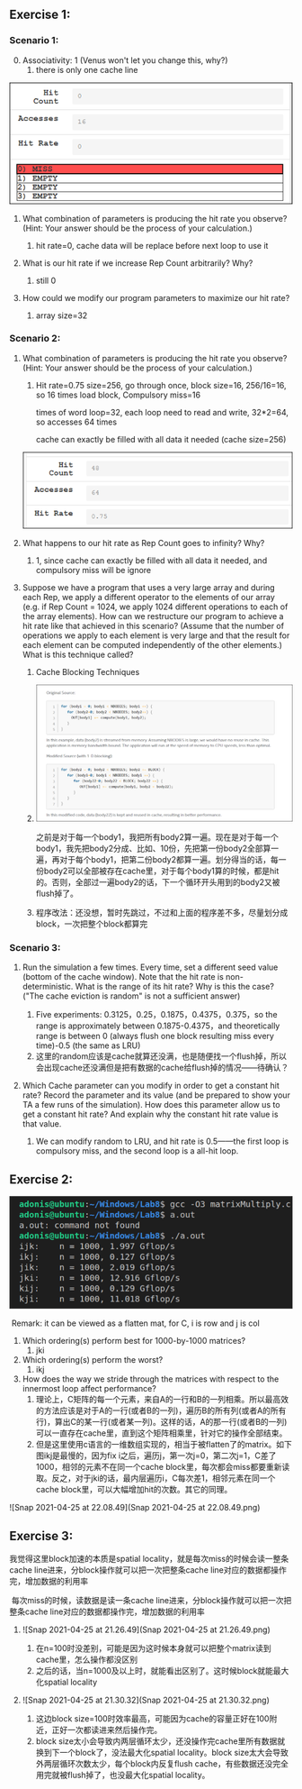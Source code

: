 ## Exercise 1:

### Scenario 1:

0. Associativity: 1 (Venus won't let you change this, why?)
   1. there is only one cache line

![image-20210425164331022](image-20210425164331022.png)

1. What combination of parameters is producing the hit rate you observe? (Hint: Your answer should be the process of your calculation.)

   1. hit rate=0, cache data will be replace before next loop to use it
2. What is our hit rate if we increase Rep Count arbitrarily? Why?

   1. still 0

3. How could we modify our program parameters to maximize our hit rate?

   1. array size=32

   

### Scenario 2:

1. What combination of parameters is producing the hit rate you observe? (Hint: Your answer should be the process of your calculation.)

   1. Hit rate=0.75	size=256, go through once, block size=16, 256/16=16, so 16 times load block, Compulsory miss=16

      times of word loop=32, each loop need to read and write, 32*2=64, so accesses 64 times

      cache can exactly be filled with all data it needed (cache size=256)

   ![image-20210425165205749](image-20210425165205749.png)

2. What happens to our hit rate as Rep Count goes to infinity? Why?

   1. 1, since cache can exactly be filled with all data it needed, and compulsory miss will be ignore

3. Suppose we have a program that uses a very large array and during each Rep, we apply a different operator to the elements of our array (e.g. if Rep Count = 1024, we apply 1024 different operations to each of the array elements). How can we restructure our program to achieve a hit rate like that achieved in this scenario? (Assume that the number of operations we apply to each element is very large and that the result for each element can be computed independently of the other elements.) What is this technique called?

   1. Cache Blocking Techniques

   2. ![image-20210425171121304](image-20210425171121304.png)

      之前是对于每一个body1，我把所有body2算一遍。现在是对于每一个body1，我先把body2分成、比如、10份，先把第一份body2全部算一遍，再对于每个body1，把第二份body2都算一遍。划分得当的话，每一份body2可以全部被存在cache里，对于每个body1算的时候，都是hit的。否则，全部过一遍body2的话，下一个循环开头用到的body2又被flush掉了。

   3. 程序改法：还没想，暂时先跳过，不过和上面的程序差不多，尽量划分成block，一次把整个block都算完

### Scenario 3:

1. Run the simulation a few times. Every time, set a different seed value (bottom of the cache window). Note that the hit rate is non-deterministic. What is the range of its hit rate? Why is this the case? ("The cache eviction is random" is not a sufficient answer)
     1. Five experiments: 0.3125，0.25，0.1875，0.4375，0.375，so the range is approximately between 0.1875-0.4375，and theoretically range is between 0 (always flush one block resulting miss every time)-0.5 (the same as LRU)
     2. 这里的random应该是cache就算还没满，也是随便找一个flush掉，所以会出现cache还没满但是把有数据的cache给flush掉的情况——待确认？

2. Which Cache parameter can you modify in order to get a constant hit rate? Record the parameter and its value (and be prepared to show your TA a few runs of the simulation). How does this parameter allow us to get a constant hit rate? And explain why the constant hit rate value is that value.
     1. We can modify random to LRU, and hit rate is 0.5——the first loop is compulsory miss, and the second loop is a all-hit loop.

## Exercise 2:

![image-20210425204149844](image-20210425204149844.png)

​	Remark: it can be viewed as a flatten mat, for C, i is row and j is col

1. Which ordering(s) perform best for 1000-by-1000 matrices?
   1. jki
2. Which ordering(s) perform the worst?
   1. ikj
3. How does the way we stride through the matrices with respect to the innermost loop affect performance?
   1. 理论上，C矩阵的每一个元素，来自A的一行和B的一列相乘。所以最高效的方法应该是对于A的一行(或者B的一列)，遍历B的所有列(或者A的所有行)，算出C的某一行(或者某一列)。这样的话，A的那一行(或者B的一列)可以一直存在cache里，直到这个矩阵相乘里，针对它的操作全部结束。
   2. 但是这里使用c语言的一维数组实现的，相当于被flatten了的matrix。如下图ikj是最慢的，因为fix i之后，遍历j，第一次j=0，第二次j=1，C差了1000，相邻的元素不在同一个cache block里，每次都会miss都要重新读取。反之，对于jki的话，最内层遍历i，C每次差1，相邻元素在同一个cache block里，可以大幅增加hit的次数。其它的同理。

![Snap 2021-04-25 at 22.08.49](Snap 2021-04-25 at 22.08.49.png)



## Exercise 3:

我觉得这里block加速的本质是spatial locality，就是每次miss的时候会读一整条cache line进来，分block操作就可以把一次把整条cache line对应的数据都操作完，增加数据的利用率

​	每次miss的时候，读数据是读一条cache line进来，分block操作就可以把一次把整条cache line对应的数据都操作完，增加数据的利用率

1. ![Snap 2021-04-25 at 21.26.49](Snap 2021-04-25 at 21.26.49.png)
   1. 在n=100时没差别，可能是因为这时候本身就可以把整个matrix读到cache里，怎么操作都没区别
   2. 之后的话，当n=1000及以上时，就能看出区别了。这时候block就能最大化spatial locality



2. ![Snap 2021-04-25 at 21.30.32](Snap 2021-04-25 at 21.30.32.png)
   1. 这边block size=100时效率最高，可能因为cache的容量正好在100附近，正好一次都读进来然后操作完。
   2. block size太小会导致内两层循环太少，还没操作完cache里所有数据就换到下一个block了，没法最大化spatial locality。block size太大会导致外两层循环次数太少，每个block内反复flush cache，有些数据还没完全用完就被flush掉了，也没最大化spatial locality。

